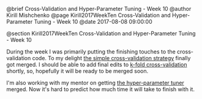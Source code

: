 @brief Cross-Validation and Hyper-Parameter Tuning - Week 10
@author Kirill Mishchenko
@page Kirill2017WeekTen Cross-Validation and Hyper-Parameter Tuning - Week 10
@date 2017-08-08 09:00:00

@section Kirill2017WeekTen Cross-Validation and Hyper-Parameter Tuning - Week 10

During the week I was primarily putting the finishing touches to the
cross-validation code. To my delight [the simple cross-validation
strategy](https://github.com/mlpack/mlpack/pull/1044) finally got merged. I
should be able to add final edits to [k-fold
cross-validation](https://github.com/micyril/mlpack/pull/1) shortly, so,
hopefully it will be ready to be merged soon.

I'm also working with my mentor on getting [the hyper-parameter
tuner](https://github.com/micyril/mlpack/pull/2) merged. Now it's hard to
predict how much time it will take to finish with it.